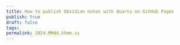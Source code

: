 ```yaml
---
title: How to publish Obsidian notes with Quartz on GitHub Pages
publish: true
draft: false
tags: 
permalink: 2024.MMdd.hhmm.ss
---
```

